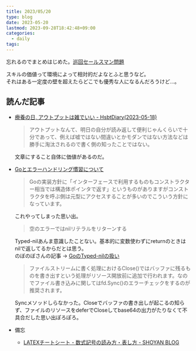 ```yaml
---
title: 2023/05/20
type: blog
date: 2023-05-20
lastmod: 2023-09-28T18:42:48+09:00
categories:
  - daily
tags:
---
```


忘れるのでまとめはじめた。[巡回セールスマン問題](https://gist.githubusercontent.com/showa-93/1ff2c1488c358bb2b924720696116dc2/raw/d1cf446e658e97fce8a3947673b54a45c1975393/graph---%E5%B7%A1%E5%9B%9E%E3%82%BB%E3%83%BC%E3%83%AB%E3%82%B9%E3%83%9E%E3%83%B3%E5%95%8F%E9%A1%8C.md)  

スキルの価値って環境によって相対的だよなとふと思うなど。  
それはある一定度の壁を超えたらどこでも優秀な人になるんだろうけど…。  

## 読んだ記事

- [療養の日, アウトプットは雑でいい - HsbtDiary(2023-05-18)](https://www.hsbt.org/diary/20230518.html#p02)  
  > アウトプットなんて、明日の自分が読み返して便利じゃんくらいで十分であって、例えば嘘ではない間違いとかモダンではない方法などは勝手に淘汰されるので書く側の知ったことではない。  

  文章にすること自体に価値があるのだ。  
- [Goとエラーハンドリング慣習について](https://zenn.dev/nobonobo/articles/a7f41596220a1b)  
  > Goの実装方針に「インターフェースで利用するものもコンストラクター相当では構造体ポインタで返す」というものがありますがコンストラクタを呼ぶ側は元型にアクセスすることが多いのでこういう方針になっています。  

  これやってしまった思い出。

  > 空のエラーではnilリテラルをリターンする  

  Typed-nilあんま意識したことない。基本的に変数使わずにreturnのときはnilで返してるからだとは思う。  
  のぼのぼさんの記事 → [GoのTyped-nilの扱い](https://zenn.dev/nobonobo/articles/f554041aea1955)  

  > ファイルストリームに書く処理におけるClose()ではバッファに残るものを書き出すという処理がリソース開放前に追加で行われます。なのでファイル書き込みに関してはfd.Sync()のエラーチェックをするのが推奨されます。

  Syncメソッドしらなかった。Closeでバッファの書き出しが起こるの知らず、ファイルのリソースをdeferでCloseしてbase64の出力がたりなくて不具合だした思い出ぽろぽろ。
- 備忘
  - [LATEXチートシート - 数式記号の読み方・表し方 - SHOYAN BLOG](https://48n.jp/blog/2016/07/12/sample-of-formula/)
